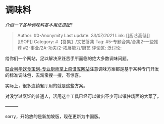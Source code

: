 # 调味料
*介绍一下各种调味料基本用法搭配?*

> Author: #0-Anonymity
> Last update: *23/07/2021*
> Link: [[厨艺高低]] [[SOP]]
> Category: #【答集】/文艺答集
> Tag: #5-专题合集/合集2-一些推荐 #2-事业/2A-功夫/2-拓展能力/厨艺 
> 评论区:
> 泛讨论:

给你们一个网站，足以解决烹饪苦手所面临的绝大多数调味问题。

[联合利华饮食策划-专业厨师掌上菜谱库网站](https://link.zhihu.com/?target=https%3A//www.unileverfoodsolutions.com.cn)注意调味方案都是基于某种专门开发的标准调味包，去淘宝搜一搜，有惊喜。

实际上，很多连锁餐厅用的就是这些方案。

对没学过烹饪的普通人，活用这个工具已经可以做出不少可以镇住场面的大菜了。

———

sorry，开始放的是新加坡版，现在更新为中国版。
